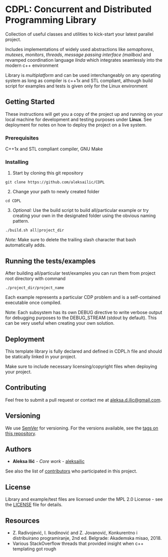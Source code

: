 # CDPL: Concurrent and Distributed Programming Library

Collection of useful classes and utilities to kick-start your latest parallel project.

Includes implementations of widely used abstractions like *semaphores*, *mutexes*, *monitors*, *threads*,
*message passing interface (mailbox)* and revamped coordination language *linda* which integrates seamlessly into the modern c++ environment 

Library is *multiplatform* and can be used interchangeably on any operating system as long as compiler is c++1x and STL compliant,
although build script for examples and tests is given only for the Linux environment

## Getting Started

These instructions will get you a copy of the project up and running on your local machine for development and testing purposes under **Linux**.
See deployment for notes on how to deploy the project on a live system.

### Prerequisites

C++1x and STL compliant compiler, GNU Make

### Installing

1. Start by cloning this git repository

```
git clone https://github.com/aleksailic/CDPL
```
2. Change your path to newly created folder

```
cd CDPL
```
3. *Optional:* Use the build script to build all/particular example or try creating your own in the designated folder 
using the obvious naming pattern.

```
./build.sh all|project_dir
```
*Note:* Make sure to delete the trailing slash character that bash automatically adds.
## Running the tests/examples

After building all/particular test/examples you can run them from project root directory with command
```
./project_dir/project_name
```
Each example represents a particular CDP problem and is a self-contained executable once compiled.

Note: Each subsystem has its own DEBUG directive to write verbose output for debugging purposes to the DEBUG_STREAM (stdout by default).
This can be very useful when creating your own solution.

## Deployment

This template library is fully declared and defined in CDPL.h file and should be statically linked in your project.

Make sure to include necessary licensing/copyright files when deploying your project.

## Contributing

Feel free to submit a pull request or contact me at [aleksa.d.ilic@gmail.com](mailto:aleksa.d.ilic@gmail.com).

## Versioning

We use [SemVer](http://semver.org/) for versioning. For the versions available, see the [tags on this repository](https://github.com/aleksailic/CDPL/tags). 

## Authors

* **Aleksa Ilić** - *Core work* - [aleksailic](https://github.com/aleksailic)

See also the list of [contributors](https://github.com/aleksailic/CDPL/contributors) who participated in this project.

## License

Library and example/test files are licensed under the MPL 2.0 License - see the [LICENSE](LICENSE) file for details.

## Resources
* Z. Radivojević, I. Ikodinović and Z. Jovanović, Konkurentno i distribuirano programiranje, 2nd ed. Belgrade: Akademska misao, 2018.
* Various StackOverflow threads that provided insight when c++ templating got rough
